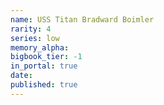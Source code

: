 ```yaml
---
name: USS Titan Bradward Boimler
rarity: 4
series: low
memory_alpha:
bigbook_tier: -1
in_portal: true
date:
published: true
---
```



